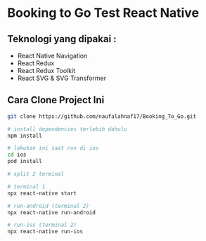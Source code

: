 # Booking to Go Test React Native

## Teknologi yang dipakai :
- React Native Navigation
- React Redux
- React Redux Toolkit
- React SVG & SVG Transformer

## Cara Clone Project Ini 
```bash
git clone https://github.com/naufalahnaf17/Booking_To_Go.git

# install dependencies terlebih dahulu
npm install

# lakukan ini saat run di ios
cd ios
pod install

# split 2 terminal

# terminal 1
npx react-native start

# run-android (terminal 2)
npx react-native run-android

# run-ios (terminal 2)
npx react-native run-ios

```
